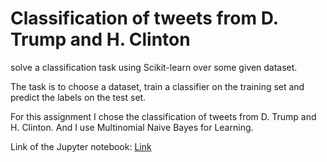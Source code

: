 # Classification of tweets from D. Trump and H. Clinton

solve a classification task using Scikit-learn over some given dataset.

The task is to choose a dataset, train a classifier on the training set and predict the labels on the test set.

For this assignment I chose the classification of tweets from D. Trump and H. Clinton. And I use Multinomial Naive Bayes for Learning.

Link of the Jupyter notebook: [Link](https://github.com/Kooroshoo/Machine-learning-assignment-2/blob/master/the%20code%202.ipynb)
